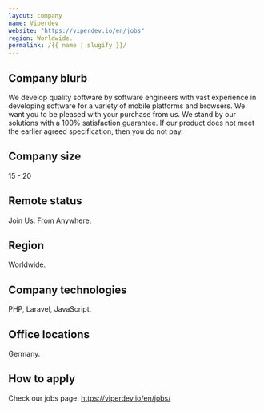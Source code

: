 ```yaml
---
layout: company
name: Viperdev
website: "https://viperdev.io/en/jobs"
region: Worldwide.
permalink: /{{ name | slugify }}/
---
```


## Company blurb

We develop quality software by software engineers with vast experience in developing software for a variety of mobile platforms and browsers. We want you to be pleased with your purchase from us. We stand by our solutions with a 100% satisfaction guarantee. If our product does not meet the earlier agreed specification, then you do not pay.

## Company size

15 - 20

## Remote status

Join Us. From Anywhere.

## Region

Worldwide.

## Company technologies

PHP, Laravel, JavaScript.

## Office locations

Germany.

## How to apply

Check our jobs page: https://viperdev.io/en/jobs/
